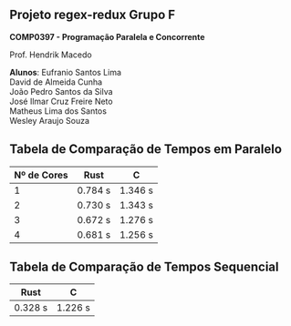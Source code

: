 ## Projeto regex-redux Grupo F

**COMP0397 - Programação Paralela e Concorrente**

Prof. Hendrik Macedo

**Alunos**: 
Eufranio Santos Lima     
David de Almeida Cunha            
João Pedro Santos da Silva       
José Ilmar Cruz Freire Neto          
Matheus Lima dos Santos     
Wesley Araujo Souza



## Tabela de Comparação de Tempos em Paralelo

| Nº de Cores | Rust | C |
| ------------------- | ------------------- | ------------------- |
| 1 | 0.784 s | 1.346 s |
| 2 | 0.730 s | 1.343 s |
| 3 | 0.672 s | 1.276 s |
| 4 | 0.681 s | 1.256 s |


## Tabela de Comparação de Tempos Sequencial

| Rust | C |
| ------------------- | ------------------- |
| 0.328 s | 1.226 s |
